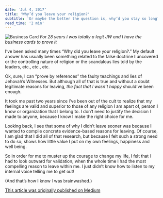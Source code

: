 ```yaml
---
date: 'Jul 4, 2017'
title: 'Why’d you leave your religion?'
subtitle: 'Or maybe the better the question is, why’d you stay so long?'
read_time: '2 min'
---
```


![Business Card](/images/business-card.jpeg)
_For 28 years I was totally a legit JW and I have the business cards to prove it_

I’ve been asked many times “Why did you leave your religion?.” My default answer has usually been something related to the false doctrine I uncovered or the controlling nature of religion or the scandalous lies told by the leaders, etc., etc., etc.

Ok, sure, I can “prove by references” the faulty teachings and lies of Jehovah’s Witnesses. But although all of that is true and without a doubt legitimate reasons for leaving, _the fact that I wasn’t happy_ should’ve been enough.

It took me past two years since I’ve been out of the cult to realize that my feelings are valid and superior to those of any religion I am apart of, person I know or organization that I belong to. I don’t need to justify the decision I made to anyone, because I know I make the right choice for me.

Looking back, I see that some of why I didn’t leave sooner was because I wanted to compile concrete evidence-based reasons for leaving. Of course, I am glad that I did all of that research, but because I felt such a strong need to do so, shows how little value I put on my own feelings, happiness and well being.

So in order for me to muster up the courage to change my life, I felt that I had to look outward for validation, when the whole time I had the most compelling reason to leave within me. I just didn’t know how to listen to my internal voice telling me to get out!

(And that’s how I know I was brainwashed.)

[This article was originally published on Medium](https://medium.com/@christylaguardia/whyd-you-leave-the-cult-1d8a654f0755)

